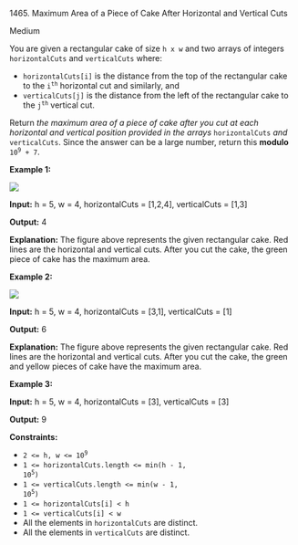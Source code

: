 1465\. Maximum Area of a Piece of Cake After Horizontal and Vertical Cuts

Medium

You are given a rectangular cake of size `h x w` and two arrays of integers `horizontalCuts` and `verticalCuts` where:

*   `horizontalCuts[i]` is the distance from the top of the rectangular cake to the <code>i<sup>th</sup></code> horizontal cut and similarly, and
*   `verticalCuts[j]` is the distance from the left of the rectangular cake to the <code>j<sup>th</sup></code> vertical cut.

Return _the maximum area of a piece of cake after you cut at each horizontal and vertical position provided in the arrays_ `horizontalCuts` _and_ `verticalCuts`. Since the answer can be a large number, return this **modulo** <code>10<sup>9</sup> + 7</code>.

**Example 1:**

![](https://assets.leetcode.com/uploads/2020/05/14/leetcode_max_area_2.png)

**Input:** h = 5, w = 4, horizontalCuts = [1,2,4], verticalCuts = [1,3]

**Output:** 4

**Explanation:** The figure above represents the given rectangular cake. Red lines are the horizontal and vertical cuts. After you cut the cake, the green piece of cake has the maximum area.

**Example 2:**

![](https://assets.leetcode.com/uploads/2020/05/14/leetcode_max_area_3.png)

**Input:** h = 5, w = 4, horizontalCuts = [3,1], verticalCuts = [1]

**Output:** 6

**Explanation:** The figure above represents the given rectangular cake. Red lines are the horizontal and vertical cuts. After you cut the cake, the green and yellow pieces of cake have the maximum area.

**Example 3:**

**Input:** h = 5, w = 4, horizontalCuts = [3], verticalCuts = [3]

**Output:** 9

**Constraints:**

*   <code>2 <= h, w <= 10<sup>9</sup></code>
*   <code>1 <= horizontalCuts.length <= min(h - 1, 10<sup>5</sup>)</code>
*   <code>1 <= verticalCuts.length <= min(w - 1, 10<sup>5</sup>)</code>
*   `1 <= horizontalCuts[i] < h`
*   `1 <= verticalCuts[i] < w`
*   All the elements in `horizontalCuts` are distinct.
*   All the elements in `verticalCuts` are distinct.